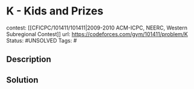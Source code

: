 # K - Kids and Prizes

contest: [[CFICPC/101411/101411|2009-2010 ACM-ICPC, NEERC, Western Subregional Contest]]
url: https://codeforces.com/gym/101411/problem/K
Status: #UNSOLVED
Tags: #

## Description

## Solution


